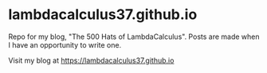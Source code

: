 # lambdacalculus37.github.io

Repo for my blog, "The 500 Hats of LambdaCalculus".
Posts are made when I have an opportunity to write one.

Visit my blog at https://lambdacalculus37.github.io
